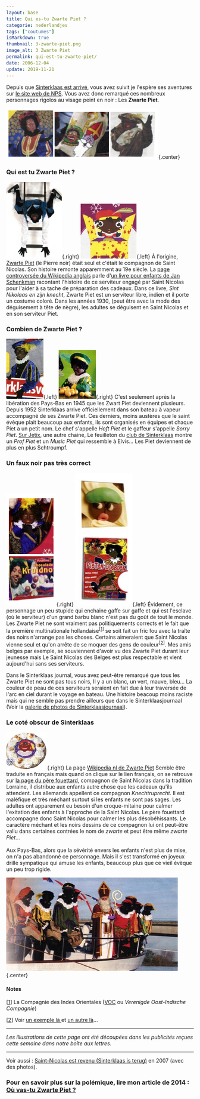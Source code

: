 ```yaml
---
layout: base
title: Qui es-tu Zwarte Piet ?
categorie: nederlandjes
tags: ["coutumes"]
isMarkdown: true
thumbnail: 3-zwarte-piet.png
image_alt: 3 Zwarte Piet
permalink: qui-est-tu-zwarte-piet/
date: 2006-12-04
update: 2019-11-21
---
```




<p>Depuis que <a href="/sinterklaas-est-arrive">Sinterklaas est arrivé</a>, vous avez suivit je l'espère ses aventures sur <a href="http://sinterklaasjournaal.nps.nl/journaal_alle.php">le site web de NPS</a>. Vous avez donc remarqué ces nombreux personnages rigolos au visage peint en noir&nbsp;: Les <strong>Zwarte Piet</strong>.</p>

![3 zwarte-piet](3-zwarte-piet.png){.center}

<!--excerpt-->

<h3>Qui est tu Zwarte Piet&nbsp;?</h3>
<p>

![Zwarte Piet Jean Paul Goude](zwarte-piet-07.jpg){.right} ![Zwarte Piet cadeau](zwarte-piet-11.jpg){.left} 
À l'origine, <a href="http://www.awfulgood.com/doa-archives/000212.php">Zwarte Piet</a> (le Pierre noir) était seul et c'était le compagnon de Saint Nicolas. Son histoire remonte apparemment au 19e siècle. La <a href="http://en.wikipedia.org/wiki/Zwarte_Piet">page controversée du Wikipedia anglais</a> parle d'<a href="http://www.kb.nl/uitgelicht/kinderboeken/sinterklaas/sinterklaas-ill.html">un livre pour enfants de Jan Schenkman</a> racontant l'histoire de ce serviteur engagé par Saint Nicolas pour l'aider à sa tache de préparation des cadeaux. Dans ce livre, <em>Sint Nikolaas en zijn knecht</em>, Zwarte Piet est un serviteur libre, indien et il porte un costume coloré. Dans les années 1930, (peut être avec la mode des déguisement à tête de nègre), les adultes se déguisent en Saint Nicolas et en son serviteur Piet.</p>

<h3>Combien de Zwarte Piet&nbsp;?</h3>
<p>

![Zwarte Piet](zwarte-piet-01.jpg){.left} ![Zwarte Piet](zwarte-piet-02.jpg){.right} 
C'est seulement après la libération des Pays-Bas en 1945 que les Zwart Piet deviennent plusieurs. Depuis 1952 Sinterklaas arrive officiellement dans son bateau à vapeur accompagné de ses Zwarte Piet. Ces derniers, moins austères que le saint évèque plait beaucoup aux enfants, ils sont organisés en équipes et chaque Piet a un petit nom. Le chef s'appelle <em>Hoft Piet</em> et le gaffeur s'appelle <em>Sorry Piet</em>. <a href="http://www.jetix.nl/fktv/show_schedule/0,3404,19021,00.html">Sur Jetix</a>, une autre chaine, Le feuilleton du <a href="http://www.declubvansinterklaas.nl/">club de Sinterklaas</a> montre un <em>Prof Piet</em> et un <em>Music Piet</em> qui ressemble à Elvis... Les Piet deviennent de plus en plus Schtroumpf.</p>

<h3>Un faux noir pas très correct</h3>
<p>

![Zwarte Piet d'embalage](2-zwarte-piet.png){.right} ![Zwarte Piet à manger](zwarte-piet-miam.png){.left}
Évidement, ce personnage un peu stupide qui enchaine gaffe sur gaffe et qui est l'esclave (où le serviteur) d'un grand barbu blanc n'est pas du goût de tout le monde. Les Zwarte Piet ne sont vraiment pas politiquements corrects et le fait que la première multinationale hollandaise<sup>[<a href="#pnote-132-1" id="rev-pnote-132-1">1</a>]</sup> se soit fait un fric fou avec la traîte des noirs n'arrange pas les choses. Certains aimeraient que Saint Nicolas vienne seul et qu'on arrête de se moquer des gens de couleur<sup>[<a href="#pnote-132-2" id="rev-pnote-132-2">2</a>]</sup>. Mes amis belges par exemple, se souviennent d'avoir vu des Zwarte Piet durant leur jeunesse mais Le Saint Nicolas des Belges est plus respectable et vient aujourd'hui sans ses serviteurs.</p>

<p>Dans le Sinterklaas journal, vous avez peut-être remarqué que tous les Zwarte Piet ne sont pas tous noirs, Il y a un blanc, un vert, mauve, bleu... La couleur de peau de ces serviteurs seraient en fait due à leur traversée de l'arc en ciel durant le voyage en bateau. Une histoire beacoup moins raciste mais qui ne semble pas prendre ailleurs que dans le Sinterklaasjournaal (Voir la <a href="http://sinterklaasjournaal.nps.nl/gallery/fotos.php">galerie de photos de Sinterklaasjournaal</a>).</p>

<h3>Le coté obscur de Sinterklaas</h3>

<p>

![Zwarte Piet](zwarte-piet-06.jpg){.right}
 La page <a href="http://nl.wikipedia.org/wiki/Zwarte_Piet">Wikipedia nl de Zwarte Piet</a> Semble être traduite en français mais quand on clique sur le lien français, on se retrouve sur <a href="http://fr.wikipedia.org/wiki/P%C3%A8re_Fouettard">la page du père fouettard</a>, compagnon de Saint Nicolas dans la tradition Lorraine, il distribue aux enfants autre chose que les cadeaux qu'ils attendent. Les allemands appellent ce compagnon <em>Knechtruprecht</em>. Il est maléfique et très méchant surtout si les enfants ne sont pas sages. Les adultes ont apparement eu besoin d'un croque-mitaine pour calmer l'exitation des enfants à l'approche de la Saint Nicolas. Le père fouettard accompagne donc Saint Nicolas pour calmer les plus désobéhissants. Le caractère méchant et les noirs dessins de ce compagnon lui ont peut-être vallu dans certaines contrées le nom de <em>zwarte</em> et peut être même <em>zwarte Piet</em>...<br />
<br />
Aux Pays-Bas, alors que la sévérité envers les enfants n'est plus de mise, on n'a pas abandonné ce personnage. Mais il s'est transformé en joyeux drille sympatique qui amuse les enfants, beaucoup plus que ce vieil évèque un peu trop rigide.</p>

![Sinterklaas en Zwarte Piet dans un bateau](zwarte-piet-et-sinterklaas.jpg){.center}


<div class="footnotes">
<h4>Notes</h4>

<p>[<a href="#rev-pnote-132-1" id="pnote-132-1">1</a>] La Compagnie des Indes Orientales (<a href="http://fr.wikipedia.org/wiki/Compagnie_n%C3%A9erlandaise_des_Indes_orientales">VOC</a> ou <em>Verenigde Oost-Indische Compagnie</em>)</p>

<p>[<a href="#rev-pnote-132-2" id="pnote-132-2">2</a>] Voir <a href="http://www.supasuze.com/id22.html">un exemple là </a> et <a href="http://www.awfulgood.com/doa-archives/000212.php">un autre là</a>...</p>
</div>

<hr />
<p><em>Les illustrations de cette page ont été découpées dans les publicités reçues cette semaine dans notre boîte aux lettres.</em></p>

<hr />
<p>Voir aussi : <a href="/saint-nicolas-est-revenu-sinterklaas-is-terug">Saint-Nicolas est revenu (Sinterklaas is terug)</a> en 2007 (avec des photos).</p>

<h3>Pour en savoir plus sur la polémique, lire mon article de 2014 : <a href="/ou-va-Zwarte-Piet" title="Sur la polémique autour de l'assistant de Saint Nicolas">Où vas-tu Zwarte Piet ?</a></h3>
